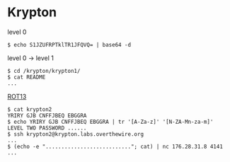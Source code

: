 # Krypton

level 0
```
$ echo S1JZUFRPTklTR1JFQVQ= | base64 -d
```

level 0 -> level 1
```
$ cd /krypton/krypton1/
$ cat README
...
```
[ROT13](https://en.wikipedia.org/wiki/ROT13)

```
$ cat krypton2
YRIRY GJB CNFFJBEQ EBGGRA
$ echo YRIRY GJB CNFFJBEQ EBGGRA | tr '[A-Za-z]' '[N-ZA-Mn-za-m]'
LEVEL TWO PASSWORD ......
$ ssh krypton2@krypton.labs.overthewire.org
...
$ (echo -e "..........................."; cat) | nc 176.28.31.8 4141
...

